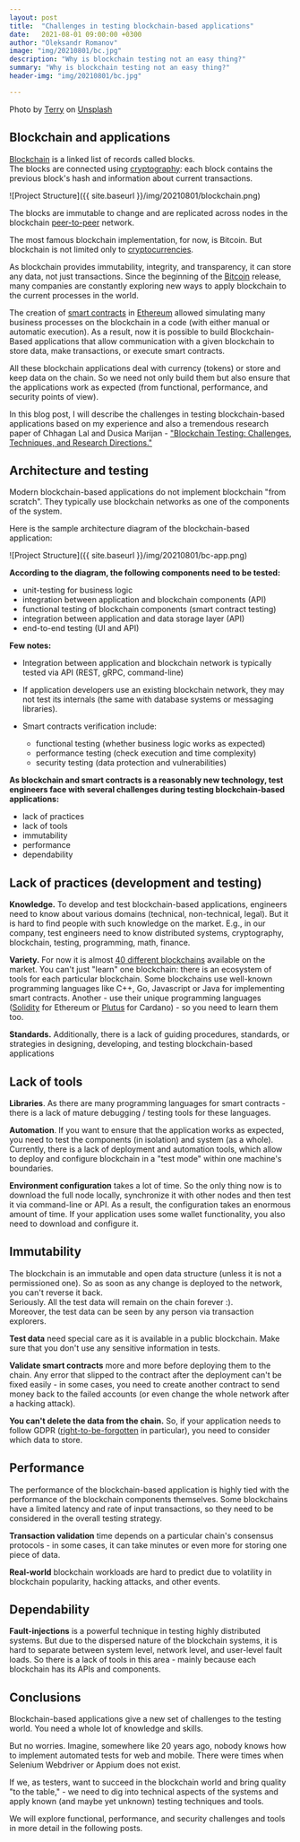 ```yaml
---
layout: post
title:  "Challenges in testing blockchain-based applications"
date:   2021-08-01 09:00:00 +0300
author: "Oleksandr Romanov"
image: "img/20210801/bc.jpg"
description: "Why is blockchain testing not an easy thing?"
summary: "Why is blockchain testing not an easy thing?"
header-img: "img/20210801/bc.jpg"

---
```


Photo by <a href="https://unsplash.com/@blueskin?utm_source=unsplash&utm_medium=referral&utm_content=creditCopyText">Terry</a> on <a href="https://unsplash.com/s/photos/blockchain?utm_source=unsplash&utm_medium=referral&utm_content=creditCopyText">Unsplash</a>

## Blockchain and applications

[Blockchain](https://blockgeeks.com/guides/what-is-blockchain-technology) is a linked list of records called blocks.  
The blocks are connected using [cryptography](https://en.wikipedia.org/wiki/Cryptography): each block contains the previous block's hash and information about current transactions.  

![Project Structure]({{ site.baseurl }}/img/20210801/blockchain.png) 

The blocks are immutable to change and are replicated across nodes in the blockchain [peer-to-peer](https://en.wikipedia.org/wiki/Peer-to-peer) network.  

The most famous blockchain implementation, for now, is Bitcoin. But blockchain is not limited only to [cryptocurrencies](https://blockgeeks.com/guides/what-is-cryptocurrency/).  

As blockchain provides immutability, integrity, and transparency, it can store any data, not just transactions. Since the beginning of the [Bitcoin](https://bitcoin.org/en/) release, many companies are constantly exploring new ways to apply blockchain to the current processes in the world.  

The creation of [smart contracts](https://blockgeeks.com/guides/smart-contracts) in [Ethereum](https://ethereum.org/en/) allowed simulating many business processes on the blockchain in a code (with either manual or automatic execution). As a result, now it is possible to build Blockchain-Based applications that allow communication with a given blockchain to store data, make transactions, or execute smart contracts.  

All these blockchain applications deal with currency (tokens) or store and keep data on the chain. So we need not only build them but also ensure that the applications work as expected (from functional, performance, and security points of view).  

In this blog post, I will describe the challenges in testing blockchain-based applications based on my experience and also a tremendous research paper of Chhagan Lal and Dusica Marijan - ["Blockchain Testing: Challenges, Techniques, and Research Directions."](https://arxiv.org/pdf/2103.10074.pdf) 

## Architecture and testing

Modern blockchain-based applications do not implement blockchain "from scratch". They typically use blockchain networks as one of the components of the system.  

Here is the sample architecture diagram of the blockchain-based application:

![Project Structure]({{ site.baseurl }}/img/20210801/bc-app.png)


**According to the diagram, the following components need to be tested:**
- unit-testing for business logic
- integration between application and blockchain components (API)
- functional testing of blockchain components (smart contract testing)
- integration between application and data storage layer (API)
- end-to-end testing (UI and API)

**Few notes:**
* Integration between application and blockchain network is typically tested via API (REST, gRPC, command-line)

* If application developers use an existing blockchain network, they may not test its internals (the same with database systems or messaging libraries).

* Smart contracts verification include:
  * functional testing (whether business logic works as expected)
  * performance testing (check execution and time complexity)
  * security testing (data protection and vulnerabilities)

**As blockchain and smart contracts is a reasonably new technology, test engineers face with several challenges during testing blockchain-based applications:**
* lack of practices
* lack of tools
* immutability
* performance
* dependability

## Lack of practices (development and testing)

**Knowledge.** To develop and test blockchain-based applications, engineers need to know about various domains (technical, non-technical, legal). But it is hard to find people with such knowledge on the market. E.g., in our company, test engineers need to know distributed systems, cryptography, blockchain, testing, programming, math, finance.  

**Variety.** For now it is almost [40 different blockchains](https://docs.google.com/spreadsheets/d/1OO06RZ7vw8-Hij8ZxB68FaRYRtQEz3GifnLDNwW8sTs/edit#gid=1051902784) available on the market. You can't just "learn" one blockchain: there is an ecosystem of tools for each particular blockchain. Some blockchains use well-known programming languages like C++, Go, Javascript or Java for implementing smart contracts. Another - use their unique programming languages ([Solidity](https://docs.soliditylang.org/en/v0.8.6/) for Ethereum or [Plutus](https://plutus.readthedocs.io/en/latest/plutus/tutorials/plutus-playground.html) for Cardano) - so you need to learn them too.  

**Standards.** Additionally, there is a lack of guiding procedures, standards, or strategies in designing, developing, and testing blockchain-based applications

## Lack of tools

**Libraries**. As there are many programming languages for smart contracts - there is a lack of mature debugging / testing tools for these languages.  

**Automation**. If you want to ensure that the application works as expected, you need to test the components (in isolation) and system (as a whole). Currently, there is a lack of deployment and automation tools, which allow to deploy and configure blockchain in a "test mode" within one machine's boundaries.  

**Environment configuration** takes a lot of time. So the only thing now is to download the full node locally, synchronize it with other nodes and then test it via command-line or API. As a result, the configuration takes an enormous amount of time. If your application uses some wallet functionality, you also need to download and configure it. 
 
## Immutability

The blockchain is an immutable and open data structure (unless it is not a permissioned one). So as soon as any change is deployed to the network, you can't reverse it back.  
Seriously. All the test data will remain on the chain forever :).  
Moreover, the test data can be seen by any person via transaction explorers.

**Test data** need special care as it is available in a public blockchain. Make sure that you don't use any sensitive information in tests.

**Validate smart contracts** more and more before deploying them to the chain. Any error that slipped to the contract after the deployment can't be fixed easily - in some cases, you need to create another contract to send money back to the failed accounts (or even change the whole network after a hacking attack).

**You can't delete the data from the chain.** So, if your application needs to follow GDPR ([right-to-be-forgotten](https://gdpr.eu/right-to-be-forgotten/) in particular), you need to consider which data to store.

## Performance  

The performance of the blockchain-based application is highly tied with the performance of the blockchain components themselves. Some blockchains have a limited latency and rate of input transactions, so they need to be considered in the overall testing strategy.

**Transaction validation** time depends on a particular chain's consensus protocols - in some cases, it can take minutes or even more for storing one piece of data. 

**Real-world** blockchain workloads are hard to predict due to volatility in blockchain popularity, hacking attacks, and other events.

## Dependability  

**Fault-injections** is a powerful technique in testing highly distributed systems. But due to the dispersed nature of the blockchain systems, it is hard to separate between system level, network level, and user-level fault loads. So there is a lack of tools in this area - mainly because each blockchain has its APIs and components. 

## Conclusions

Blockchain-based applications give a new set of challenges to the testing world. You need a whole lot of knowledge and skills.  

But no worries. Imagine, somewhere like 20 years ago, nobody knows how to implement automated tests for web and mobile. There were times when Selenium Webdriver or Appium does not exist. 

If we, as testers, want to succeed in the blockchain world and bring quality "to the table," - we need to dig into technical aspects of the systems and apply known (and maybe yet unknown) testing techniques and tools. 

We will explore functional, performance, and security challenges and tools in more detail in the following posts. 

